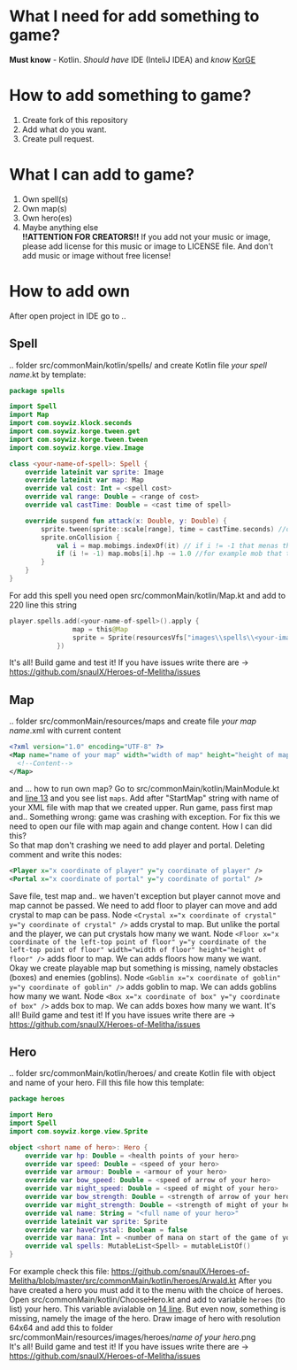# What I need for add something to game?
**Must know** - Kotlin.
_Should have_ IDE (InteliJ IDEA) and _know_ [KorGE](https://korge.org/)
# How to add something to game?
1. Create fork of this repository
2. Add what do you want.
3. Create pull request.
# What I can add to game?
1. Own spell(s)
2. Own map(s)
3. Own hero(es)
4. Maybe anything else  
**!!ATTENTION FOR CREATORS!!** If you add not your music or image, please add license for this music or image to LICENSE file. And don't add music or image without free license!
# How to add own
After open project in IDE go to ..
## Spell
.. folder src/commonMain/kotlin/spells/ and create Kotlin file _your spell name_.kt by template:
```kt
package spells

import Spell
import Map
import com.soywiz.klock.seconds
import com.soywiz.korge.tween.get
import com.soywiz.korge.tween.tween
import com.soywiz.korge.view.Image

class <your-name-of-spell>: Spell {
    override lateinit var sprite: Image
    override lateinit var map: Map
    override val cost: Int = <spell cost>
    override val range: Double = <range of cost>
    override val castTime: Double = <cast time of spell>

    override suspend fun attack(x: Double, y: Double) {
        sprite.tween(sprite::scale[range], time = castTime.seconds) //or your animation while cast -> https://korlibs.soywiz.com/korge/animation/
        sprite.onCollision {
            val i = map.mobimgs.indexOf(it) // if i != -1 that menas that map.mobs[i] in this spell
            if (i != -1) map.mobs[i].hp -= 1.0 //for example mob that touches our spell loose one health point
        }
    }
}
```
For add this spell you need open src/commonMain/kotlin/Map.kt and add to 220 line this string
```kt
player.spells.add(<your-name-of-spell>().apply {
                map = this@Map
                sprite = Sprite(resourcesVfs["images\\spells\\<your-image-of-spell>.png"].readBitmap())
            })
```  
It's all! Build game and test it! If you have issues write there are -> https://github.com/snaulX/Heroes-of-Melitha/issues
## Map
.. folder src/commonMain/resources/maps and create file _your map name_.xml with current content
```xml
<?xml version="1.0" encoding="UTF-8" ?>
<Map name="name of your map" width="width of map" height="height of map">
  <!--Content-->
</Map>
```
and ... how to run own map? Go to src/commonMain/kotlin/MainModule.kt and [line 13](https://github.com/snaulX/Heroes-of-Melitha/blob/7a7a2e93f063985d50d172bbedb0b0bf523584ef/src/commonMain/kotlin/MainModule.kt#L13) and you see list `maps`. Add after "StartMap" string with name of your XML file with map that we created upper. Run game, pass first map and.. Something wrong: game was crashing with exception. For fix this we need to open our file with map again and change content. How I can did this?  
So that map don't crashing we need to add player and portal. Deleting comment and write this nodes:
```xml
<Player x="x coordinate of player" y="y coordinate of player" />
<Portal x="x coordinate of portal" y="y coordinate of portal" />
```
Save file, test map and.. we haven't exception but player cannot move and map cannot be passed. We need to add floor to player can move and add crystal to map can be pass. Node `<Crystal x="x coordinate of crystal" y="y coordinate of crystal" />` adds crystal to map. But unlike the portal and the player, we can put crystals how many we want. Node `<Floor x="x coordinate of the left-top point of floor" y="y coordinate of the left-top point of floor" width="width of floor" height="height of floor" />` adds floor to map. We can adds floors how many we want.  
Okay we create playable map but something is missing, namely obstacles (boxes) and enemies (goblins). Node `<Goblin x="x coordinate of goblin" y="y coordinate of goblin" />` adds goblin to map. We can adds goblins how many we want. Node `<Box x="x coordinate of box" y="y coordinate of box" />` adds box to map. We can adds boxes how many we want.
It's all! Build game and test it! If you have issues write there are -> https://github.com/snaulX/Heroes-of-Melitha/issues
## Hero
.. folder src/commonMain/kotlin/heroes/ and create Kotlin file with object and name of your hero. Fill this file how this template:
```kt
package heroes

import Hero
import Spell
import com.soywiz.korge.view.Sprite

object <short name of hero>: Hero {
    override var hp: Double = <health points of your hero>
    override var speed: Double = <speed of your hero>
    override var armour: Double = <armour of your hero>
    override var bow_speed: Double = <speed of arrow of your hero>
    override var might_speed: Double = <speed of might of your hero>
    override var bow_strength: Double = <strength of arrow of your hero>
    override var might_strength: Double = <strength of might of your hero>
    override val name: String = "<full name of your hero>"
    override lateinit var sprite: Sprite
    override var haveCrystal: Boolean = false
    override var mana: Int = <number of mana on start of the game of your hero>
    override val spells: MutableList<Spell> = mutableListOf()
}
```
For example check this file: https://github.com/snaulX/Heroes-of-Melitha/blob/master/src/commonMain/kotlin/heroes/Arwald.kt
After you have created a hero you must add it to the menu with the choice of heroes. Open src/commonMain/kotlin/ChooseHero.kt and add to variable `heroes` (to list) your hero. This variable avialable on [14 line](https://github.com/snaulX/Heroes-of-Melitha/blob/198d91bd6b84d2283ac4fc7a880e1d3b7b6d5423/src/commonMain/kotlin/ChooseHero.kt#L14). But even now, something is missing, namely the image of the hero. Draw image of hero with resolution 64x64 and add this to folder src/commonMain/resources/images/heroes/_name of your hero_.png  
It's all! Build game and test it! If you have issues write there are -> https://github.com/snaulX/Heroes-of-Melitha/issues

